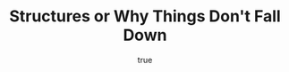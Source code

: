 ---
title: "Structures or Why Things Don't Fall Down"
bookCover: "/assets/book-covers/structures-or-why-things-dont-fall-down.jpg"
slug: "structures-or-why-things-dont-fall-down"
bookAuthor: "J. E. Gordon"
rating: 10
done: false
tags: []
detailedNotes: false
amazonLink: ""
author:
  name: Rico Trebeljahr
  picture: "/assets/blog/profile.jpeg"
---